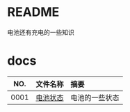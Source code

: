 # README

电池还有充电的一些知识

# docs

NO.|文件名称|摘要
:--:|:--|:--
0001| [电池状态](ChagerAndBattery/0001_battery_status.md) | 电池的一些状态